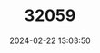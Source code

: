 ---
title: "32059"
category: "Mangifera casturi"
draft: false
date: 2024-02-22 13:03:50
languages:
  English: ["Kasturi", "Kalimantan Mango"]
---